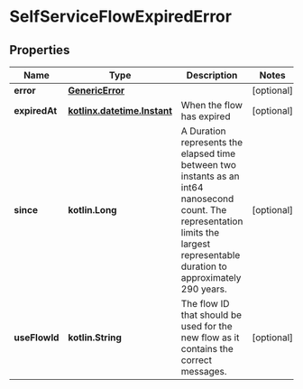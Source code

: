 
# SelfServiceFlowExpiredError

## Properties
| Name | Type | Description | Notes |
| ------------ | ------------- | ------------- | ------------- |
| **error** | [**GenericError**](GenericError.md) |  |  [optional] |
| **expiredAt** | [**kotlinx.datetime.Instant**](kotlinx.datetime.Instant.md) | When the flow has expired |  [optional] |
| **since** | **kotlin.Long** | A Duration represents the elapsed time between two instants as an int64 nanosecond count. The representation limits the largest representable duration to approximately 290 years. |  [optional] |
| **useFlowId** | **kotlin.String** | The flow ID that should be used for the new flow as it contains the correct messages. |  [optional] |



